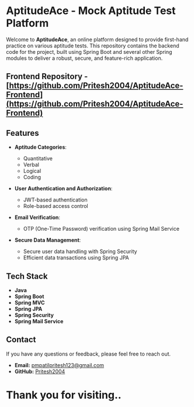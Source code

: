 # AptitudeAce - Mock Aptitude Test Platform

Welcome to **AptitudeAce**, an online platform designed to provide first-hand practice on various aptitude tests. This repository contains the backend code for the project, built using Spring Boot and several other Spring modules to deliver a robust, secure, and feature-rich application.

## Frontend Repository - [https://github.com/Pritesh2004/AptitudeAce-Frontend](https://github.com/Pritesh2004/AptitudeAce-Frontend)


## Features

- **Aptitude Categories**:
  - Quantitative
  - Verbal
  - Logical
  - Coding
  
- **User Authentication and Authorization**:
  - JWT-based authentication
  - Role-based access control
  
- **Email Verification**:
  - OTP (One-Time Password) verification using Spring Mail Service
  
- **Secure Data Management**:
  - Secure user data handling with Spring Security
  - Efficient data transactions using Spring JPA

## Tech Stack

- **Java**
- **Spring Boot**
- **Spring MVC**
- **Spring JPA**
- **Spring Security**
- **Spring Mail Service**

## Contact

If you have any questions or feedback, please feel free to reach out.

- **Email:** [pmpatilpritesh123@gmail.com](mailto:pmpatilpritesh123@gmail.com)
- **GitHub:** [Pritesh2004](https://github.com/Pritesh2004)

# Thank you for visiting..
